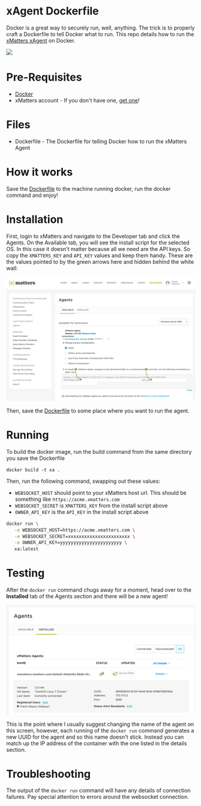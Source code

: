# xAgent Dockerfile
Docker is a great way to securely run, well, anything. The trick is to properly craft a Dockerfile to tell Docker what to run. This repo details how to run the [xMatters xAgent](https://help.xmatters.com/ondemand/xmodwelcome/xmattersagent/xmatters-agent-topic.htm) on Docker.

<kbd>
  <img src="https://github.com/xmatters/xMatters-Labs/raw/master/media/disclaimer.png">
</kbd>

# Pre-Requisites
* [Docker](https://www.docker.com/)
* xMatters account - If you don't have one, [get one](https://www.xmatters.com)!

# Files
* Dockerfile - The Dockerfile for telling Docker how to run the xMatters Agent

# How it works
Save the [Dockerfile](Dockerfile) to the machine running docker, run the docker command and enjoy!

# Installation

First, login to xMatters and navigate to the Developer tab and click the Agents. On the Available tab, you will see the install script for the selected OS. In this case it doesn't matter because all we need are the API keys. So copy the `XMATTERS_KEY` and `API_KEY` values and keep them handy. These are the values pointed to by the green arrows here and hidden behind the white wall:

<kbd>
   <img src="/media/install-script.png">
</kbd>

Then, save the [Dockerfile](Dockerfile) to some place where you want to run the agent.

# Running

To build the docker image, run the build command from the same directory you save the Dockerfile
```
docker build -t xa .
```

Then, run the following command, swapping out these values:
* `WEBSOCKET_HOST` should point to your xMatters host url. This should be something like `https://acme.xmatters.com`
* `WEBSOCKET_SECRET` is `XMATTERS_KEY` from the install script above
* `OWNER_API_KEY` is the `API_KEY` in the install script above


```bash
docker run \
   -e WEBSOCKET_HOST=https://acme.xmatters.com \
   -e WEBSOCKET_SECRET=xxxxxxxxxxxxxxxxxxxxxxx \
   -e OWNER_API_KEY=yyyyyyyyyyyyyyyyyyyyyyy \
   xa:latest
```


# Testing
After the `docker run` command chugs away for a moment, head over to the **Installed** tab of the Agents section and there will be a new agent!

<kbd>
	<img src="/media/agent-connected.png">
</kbd>

This is the point where I usually suggest changing the name of the agent on this screen, however, each running of the `docker run` command generates a new UUID for the agent and so this name doesn't stick. Instead you can match up the IP address of the container with the one listed in the details section. 

# Troubleshooting

The output of the `docker run` command will have any details of connection failures. Pay special attention to errors around the websocket connection. 